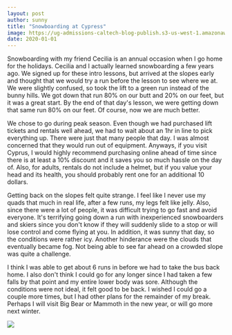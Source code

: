 ```yaml
---
layout: post
author: sunny
title: "Snowboarding at Cypress"
image: https://ug-admissions-caltech-blog-publish.s3-us-west-1.amazonaws.com/images/2020/01/6a0105349b8251970b0240a4b0d9e1200c-800wi.jpg
date: 2020-01-01
--- 
```


Snowboarding with my friend Cecilia is an annual occasion when I go home for the holidays. Cecilia and I actually learned snowboarding a few years ago. We signed up for these intro lessons, but arrived at the slopes early and thought that we would try a run before the lesson to see where we at. We were slightly confused, so took the lift to a green run instead of the bunny hills. We got down that run 80% on our butt and 20% on our feet, but it was a great start. By the end of that day's lesson, we were getting down that same run 80% on our feet. Of course, now we are much better.

We chose to go during peak season. Even though we had purchased lift tickets and rentals well ahead, we had to wait about an 1hr in line to pick everything up. There were just that many people that day. I was almost concerned that they would run out of equipment. Anyways, if you visit Cyprus, I would highly recommend purchasing online ahead of time since there is at least a 10% discount and it saves you so much hassle on the day of. Also, for adults, rentals do not include a helmet, but if you value your head and its health, you should probably rent one for an additional 10 dollars. 

Getting back on the slopes felt quite strange. I feel like I never use my quads that much in real life, after a few runs, my legs felt like jelly. Also, since there were a lot of people, it was difficult trying to go fast and avoid everyone. It's terrifying going down a run with inexperienced snowboarders and skiers since you don't know if they will suddenly slide to a stop or will lose control and come flying at you. In addition, it was sunny that day, so the conditions were rather icy. Another hinderance were the clouds that eventually became fog. Not being able to see far ahead on a crowded slope was quite a challenge.

I think I was able to get about 6 runs in before we had to take the bus back home. I also don't think I could go for any longer since I had taken a few falls by that point and my entire lower body was sore. Although the conditions were not ideal, it felt good to be back. I wished I could go a couple more times, but I had other plans for the remainder of my break. Perhaps I will visit Big Bear or Mammoth in the new year, or will go more next winter.

![](https://ug-admissions-caltech-blog-publish.s3-us-west-1.amazonaws.com/images/2020/01/6a0105349b8251970b0240a4b0d9dd200c-800wi.jpg)
